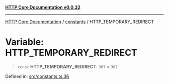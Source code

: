 [**HTTP Core Documentation v0.0.32**](../../README.md)

***

[HTTP Core Documentation](../../modules.md) / [constants](../README.md) / HTTP\_TEMPORARY\_REDIRECT

# Variable: HTTP\_TEMPORARY\_REDIRECT

> `const` **HTTP\_TEMPORARY\_REDIRECT**: `307` = `307`

Defined in: [src/constants.ts:36](https://github.com/stonemjs/http-core/blob/680e946aeb5100b42b4836417719aba730586478/src/constants.ts#L36)
